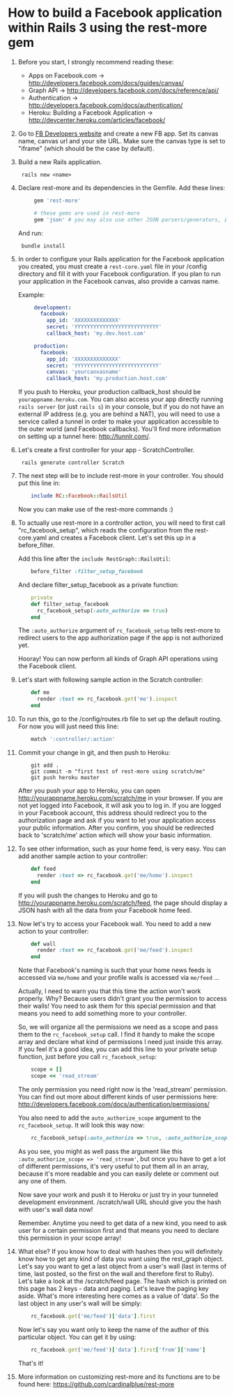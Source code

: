 # How to build a Facebook application within Rails 3 using the rest-more gem

1. Before you start, I strongly recommend reading these:

    * Apps on Facebook.com -> <http://developers.facebook.com/docs/guides/canvas/>
    * Graph API -> <http://developers.facebook.com/docs/reference/api/>
    * Authentication -> <http://developers.facebook.com/docs/authentication/>
    * Heroku: Building a Facebook Application -> <http://devcenter.heroku.com/articles/facebook/>


2. Go to [FB Developers website](http://facebook.com/developers) and create a new FB app. Set its canvas name, canvas url and your site URL. Make sure the canvas type is set to "iframe" (which should be the case by default).


3. Build a new Rails application.

        rails new <name>

4. Declare rest-more and its dependencies in the Gemfile. Add these lines:

   ``` ruby
        gem 'rest-more'

        # these gems are used in rest-more
        gem 'json' # you may also use other JSON parsers/generators, i.e. 'yajl-ruby' or 'json_pure'
   ```

   And run:

        bundle install

5. In order to configure your Rails application for the Facebook application you created, you must create a `rest-core.yaml` file in your /config directory and fill it with your Facebook configuration. If you plan to run your application in the Facebook canvas, also provide a canvas name.

   Example:

   ``` yaml
        development:
          facebook:
            app_id: 'XXXXXXXXXXXXXX'
            secret: 'YYYYYYYYYYYYYYYYYYYYYYYYYYY'
            callback_host: 'my.dev.host.com'

        production:
          facebook:
            app_id: 'XXXXXXXXXXXXXX'
            secret: 'YYYYYYYYYYYYYYYYYYYYYYYYYYY'
            canvas: 'yourcanvasname'
            callback_host: 'my.production.host.com'
   ```

   If you push to Heroku, your production callback_host should be `yourappname.heroku.com`. You can also access your app directly running `rails server` (or just `rails s`) in your console, but if you do not have an external IP address (e.g. you are behind a NAT), you will need to use a service called a tunnel in order to make your application accessible to the outer world (and Facebook callbacks). You'll find more information on setting up a tunnel here: <http://tunnlr.com/>.

6. Let's create a first controller for your app - ScratchController.

        rails generate controller Scratch

7. The next step will be to include rest-more in your controller. You should put this line in:

    ``` ruby
        include RC::Facebook::RailsUtil
    ```

     Now you can make use of the rest-more commands :)

8. To actually use rest-more in a controller action, you will need to first call "rc_facebook_setup", which reads the configuration from the rest-core.yaml and creates a Facebook client.   Let's set this up in a before_filter.

    Add this line after the `include RestGraph::RailsUtil`:

    ``` ruby
        before_filter :filter_setup_facebook
    ```

    And declare filter_setup_facebook as a private function:

    ``` ruby
        private
        def filter_setup_facebook
          rc_facebook_setup(:auto_authorize => true)
        end
    ```

    The `:auto_authorize` argument of `rc_facebook_setup` tells rest-more to redirect users to the app authorization page if the app is not authorized yet.

    Hooray! You can now perform all kinds of Graph API operations using the Facebook client.

9. Let's start with following sample action in the Scratch controller:

    ``` ruby
        def me
          render :text => rc_facebook.get('me').inspect
        end
    ```

10. To run this, go to the /config/routes.rb file to set up the default routing. For now you will just need this line:

    ``` ruby
        match ':controller/:action'
    ```

11. Commit your change in git, and then push to Heroku:

    ``` shell
        git add .
        git commit -m "first test of rest-more using scratch/me"
        git push heroku master
    ```

    After you push your app to Heroku, you can open <http://yourappname.heroku.com/scratch/me> in your browser. If you are not yet logged into Facebook, it will ask you to log in.  If you are logged in your Facebook account, this address should redirect you to the authorization page and ask if you want to let your application access your public information. After you confirm, you should be redirected back to 'scratch/me' action which will show your basic information.

12. To see other information, such as your home feed, is very easy. You can add another sample action to your controller:

    ``` ruby
        def feed
          render :text => rc_facebook.get('me/home').inspect
        end
    ```

    If you will push the changes to Heroku and go to <http://yourappname.heroku.com/scratch/feed>, the page should display a JSON hash with all the data from your Facebook home feed.


13. Now let's try to access your Facebook wall. You need to add a new action to your controller:

    ``` ruby
        def wall
          render :text => rc_facebook.get('me/feed').inspect
        end
    ```

    Note that Facebook's naming is such that your home news feeds is accessed via `me/home` and your profile walls is accessed via `me/feed` ...

    Actually, I need to warn you that this time the action won't work properly. Why? Because users didn't grant you the permission to access their walls! You need to ask them for this special permission and that means you need to add something more to your controller.

    So, we will organize all the permissions we need as a scope and pass them to the `rc_facebook_setup` call. I find it handy to make the scope array and declare what kind of permissions I need just inside this array. If you feel it's a good idea, you can add this line to your private setup function, just before you call `rc_facebook_setup`:

    ``` ruby
        scope = []
        scope << 'read_stream'
    ```

    The only permission you need right now is the 'read_stream' permission. You can find out more about different kinds of user permissions here: <http://developers.facebook.com/docs/authentication/permissions/>

    You also need to add the `auto_authorize_scope` argument to the `rc_facebook_setup`. It will look this way now:

    ``` ruby
        rc_facebook_setup(:auto_authorize => true, :auto_authorize_scope => scope.join(','))
    ```

    As you see, you might as well pass the argument like this `:auto_authorize_scope => 'read_stream'`, but once you have to get a lot of different permissions, it's very useful to put them all in an array, because it's more readable and you can easily delete or comment out any one of them.

    Now save your work and push it to Heroku or just try in your tunneled development environment. /scratch/wall URL should give you the hash with user's wall data now!

    Remember. Anytime you need to get data of a new kind, you need to ask user for a certain permission first and that means you need to declare this permission in your scope array!

14. What else? If you know how to deal with hashes then you will definitely know how to get any kind of data you want using the rest_graph object. Let's say you want to get a last object from a user's wall (last in terms of time, last posted, so the first on the wall and therefore first to Ruby). Let's take a look at the /scratch/feed page. The hash which is printed on this page has 2 keys - data and paging. Let's leave the paging key aside. What's more interesting here comes as a value of 'data'. So the last object in any user's wall will be simply:

    ``` ruby
        rc_facebook.get('me/feed')['data'].first
    ```

    Now let's say you want only to keep the name of the author of this particular object. You can get it by using:

    ``` ruby
        rc_facebook.get('me/feed')['data'].first['from']['name']
    ```

    That's it!

15. More information on customizing rest-more and its functions are to be found here: <https://github.com/cardinalblue/rest-more>
